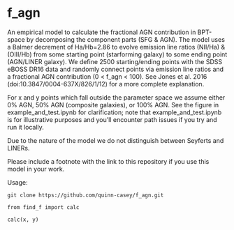 # f_agn
An empirical model to calculate the fractional AGN contribution in BPT-space by decomposing the component parts (SFG & AGN). The model uses a Balmer decrement of Ha/Hb=2.86 to evolve 
emission line ratios (NII/Ha) & (OIII/Hb) from some starting point (starforming galaxy) to some ending point (AGN/LINER galaxy). We 
define 2500 starting/ending points with the SDSS eBOSS DR16 data and randomly connect points via emission line ratios and a 
fractional AGN contribution (0 < f_agn < 100). See Jones et al. 2016 (doi:10.3847/0004-637X/826/1/12) for a more complete explanation.

For x and y points which fall outside the parameter space we assume either 0% AGN, 50% AGN (composite galaxies), or 100% AGN. See the figure in example_and_test.ipynb for clarification; note that example_and_test.ipynb is for illustrative purposes and you'll encounter path issues if you try and run it locally. 

Due to the nature of the model we do not distinguish between Seyferts and LINERs. 

Please include a footnote with the link to this repository if you use this model in your work.

Usage:

`git clone https://github.com/quinn-casey/f_agn.git`

`from find_f import calc`

`calc(x, y)`
